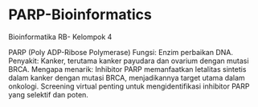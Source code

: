 # PARP-Bioinformatics

Bioinformatika RB- Kelompok 4

PARP (Poly ADP-Ribose Polymerase)
Fungsi: Enzim perbaikan DNA.
Penyakit: Kanker, terutama kanker payudara dan ovarium dengan mutasi BRCA.
Mengapa menarik: Inhibitor PARP memanfaatkan letalitas sintetis dalam kanker dengan mutasi BRCA, menjadikannya target utama dalam onkologi. Screening virtual penting untuk mengidentifikasi inhibitor PARP yang selektif dan poten.
